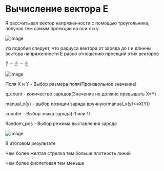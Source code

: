 <h1>Вычисление вектора Е</h1>
<p>Я рассчитывал вектор напряженности с помощью треугольника, получая тем самым проекции на оси x и y.</p>

![image](https://user-images.githubusercontent.com/30976652/114445876-3edfe080-9bd9-11eb-8983-a51e1d5ed4b1.png)

<p>Из подобия следует, что радиуса вектора от заряда до  r и длинны вектора напряженности E равно отношению проекций этих векторов</p>
<math xmlns="http://www.w3.org/1998/Math/MathML">
  <mfrac>
    <mi>R</mi>
    <mi>E</mi>
  </mfrac>
  <mo>=</mo>
  <mfrac>
    <mi>x</mi>
    <mrow>
      <mi>d</mi>
      <mi>x</mi>
    </mrow>
  </mfrac>
  <mo>=</mo>
  <mfrac>
    <mi>y</mi>
    <mrow>
      <mi>d</mi>
      <mi>y</mi>
    </mrow>
  </mfrac>
</math>

<p></p>
<p></p>
<p></p>

![image](https://user-images.githubusercontent.com/30976652/114444105-28388a00-9bd7-11eb-8682-49dd93af8f70.png)

<p></p>
<p>Поля X и Y - Выбор размера поля(Произвольное значение)</p>
     <p>q_count - количество зарядов(Значение не должно превышать X*Y)</p>
     <p>manual_x(y) - выбор позиции заряда вручную(manual_x(y)<=X(Y))</p>
     <p>counter - Выбор знака заряда(-1 или 1)</p>
     <p>Random_pos - Выбор режима выставления заряда</p>
 
 
 
![image](https://user-images.githubusercontent.com/30976652/114444832-fbd13d80-9bd7-11eb-90fb-25e0cfd6db2b.png)


<p>В итоговом результате</p>
     <p>Чем более желтая стрелка тем больше плотность линий</p>
     <p>Чем более фиолетовая тем меньше</p>
